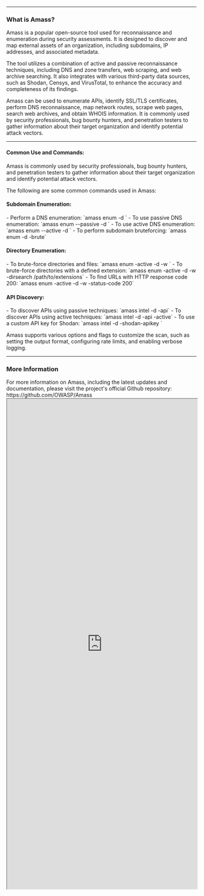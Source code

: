 --- ---
<h3>What is Amass?</h3>
Amass is a popular open-source tool used for reconnaissance and enumeration during security assessments. It is designed to discover and map external assets of an organization, including subdomains, IP addresses, and associated metadata.

The tool utilizes a combination of active and passive reconnaissance techniques, including DNS and zone transfers, web scraping, and web archive searching. It also integrates with various third-party data sources, such as Shodan, Censys, and VirusTotal, to enhance the accuracy and completeness of its findings.

Amass can be used to enumerate APIs, identify SSL/TLS certificates, perform DNS reconnaissance, map network routes, scrape web pages, search web archives, and obtain WHOIS information. It is commonly used by security professionals, bug bounty hunters, and penetration testers to gather information about their target organization and identify potential attack vectors.

---
<h4>Common Use and Commands:</h4>
Amass is commonly used by security professionals, bug bounty hunters, and penetration testers to gather information about their target organization and identify potential attack vectors.

The following are some common commands used in Amass:

<h4>Subdomain Enumeration:</h4>
-  Perform a DNS enumeration: `amass enum -d <domain>`
-   To use passive DNS enumeration: `amass enum --passive -d <domain>`
-   To use active DNS enumeration: `amass enum --active -d <domain>`
-   To perform subdomain bruteforcing: `amass enum -d <domain> -brute`

<h4>Directory Enumeration:</h4>
-   To brute-force directories and files: `amass enum -active -d <domain> -w <wordlist>`
-   To brute-force directories with a defined extension: `amass enum -active -d <domain> -w <wordlist> -dirsearch /path/to/extensions`
-   To find URLs with HTTP response code 200: `amass enum -active -d <domain> -w <wordlist> -status-code 200`

<h4>API Discovery:</h4>
-   To discover APIs using passive techniques: `amass intel -d <domain> -api`
-   To discover APIs using active techniques: `amass intel -d <domain> -api -active`
-   To use a custom API key for Shodan: `amass intel -d <domain> -shodan-apikey <API-key>`

Amass supports various options and flags to customize the scan, such as setting the output format, configuring rate limits, and enabling verbose logging.

---
<h3>More Information</h3>
For more information on Amass, including the latest updates and documentation, please visit the project's official Github repository: https://github.com/OWASP/Amass

<iframe src="https://github.com/OWASP/Amass" width="100%" height="1300"></iframe>